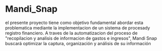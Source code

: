 # Mandi_Snap
el presente proyecto tiene como objetivo fundamental abordar esta problematica mediante la implementacion de un sistema de procesady registro financiero. A traves de la automatizacion del proceso de "recopilacion y analisis de informacion de gastos e ingresos", Mandi Snap buscará optimizar la captura, organización y análisis de su información
